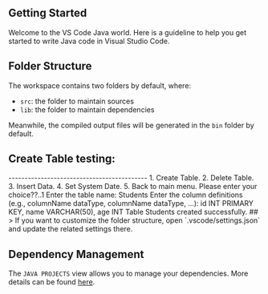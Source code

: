 ## Getting Started

Welcome to the VS Code Java world. Here is a guideline to help you get started to write Java code in Visual Studio Code.

## Folder Structure

The workspace contains two folders by default, where:

- `src`: the folder to maintain sources
- `lib`: the folder to maintain dependencies

Meanwhile, the compiled output files will be generated in the `bin` folder by default.

## Create Table testing:
<This is the System interface.>
-------------------------------------------
1. Create Table.
2. Delete Table.
3. Insert Data.
4. Set System Date.
5. Back to main menu.
Please enter your choice??..1
Enter the table name: Students
Enter the column definitions (e.g., columnName dataType, columnName dataType, ...): id INT PRIMARY KEY, name VARCHAR(50), age INT
Table Students created successfully.
##
> If you want to customize the folder structure, open `.vscode/settings.json` and update the related settings there.

## Dependency Management

The `JAVA PROJECTS` view allows you to manage your dependencies. More details can be found [here](https://github.com/microsoft/vscode-java-dependency#manage-dependencies).

 
 
